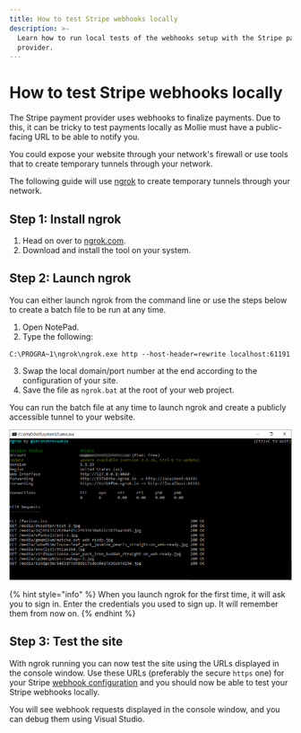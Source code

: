 ```yaml
---
title: How to test Stripe webhooks locally
description: >-
  Learn how to run local tests of the webhooks setup with the Stripe payment
  provider.
---
```


# How to test Stripe webhooks locally

The Stripe payment provider uses webhooks to finalize payments. Due to this, it can be tricky to test payments locally as Mollie must have a public-facing URL to be able to notify you.

You could expose your website through your network's firewall or use tools that to create temporary tunnels through your network.

The following guide will use [ngrok](https://ngrok.com/) to create temporary tunnels through your network.

## Step 1: Install ngrok

1. Head on over to [ngrok.com](https://ngrok.com/).
2. Download and install the tool on your system.

## Step 2: Launch ngrok

You can either launch ngrok from the command line or use the steps below to create a batch file to be run at any time.

1. Open NotePad.
2. Type the following:

```
C:\PROGRA~1\ngrok\ngrok.exe http --host-header=rewrite localhost:61191
```

3. Swap the local domain/port number at the end according to the configuration of your site.
4. Save the file as `ngrok.bat` at the root of your web project.

You can run the batch file at any time to launch ngrok and create a publicly accessible tunnel to your website.

![ngrok](../../media/ngrok.png)

{% hint style="info" %}
When you launch ngrok for the first time, it will ask you to sign in. Enter the credentials you used to sign up. It will remember them from now on.
{% endhint %}

## Step 3: Test the site

With ngrok running you can now test the site using the URLs displayed in the console window. Use these URLs (preferably the secure `https` one) for your Stripe [webhook configuration](../configuring-stripe.md#step-3-webhook) and you should now be able to test your Stripe webhooks locally.

You will see webhook requests displayed in the console window, and you can debug them using Visual Studio.
